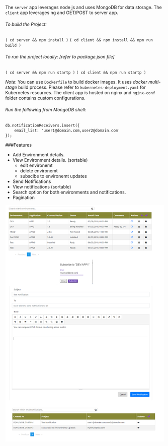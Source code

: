 
The `server` app leverages node js and uses MongoDB for data storage.
The `client` app leverages ng and GET/POST to server app.


###### To build the Project:
`( cd server && npm install )`
`( cd client && npm install && npm run build )`

###### To run the project locally: [refer to package.json file]
`( cd server && npm run startp )` 
`( cd client && npm run startp )`

_Note_: You can use `Dockerfile` to build docker images. It uses *docker multi-stage* build process. Please refer to `kubernetes-deployment.yaml` for Kubernetes resources. The client app is hosted on nginx and `nginx-conf` folder contains custom configurations.

###### Run the following from MongoDB shell:
```
db.notificationReceivers.insert({
    email_list: 'user1@domain.com,user2@domain.com'
});
```

###Features
* Add Environment details.
* View Environment details. (sortable)
  * edit environemt
  * delete environemt
  * subscibe to environemt updates
* Send Notifications
* View notifications (sortable)
* Search option for both environments and notifications.
* Pagination


![Screenshots](screenshots.png)

